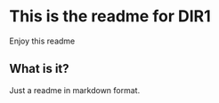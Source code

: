 # This is the readme for DIR1

Enjoy this readme

## What is it?

Just a readme in markdown format.
